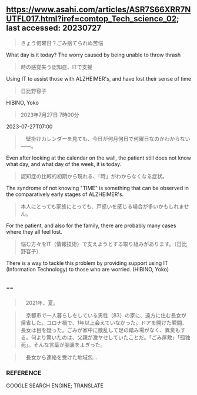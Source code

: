 ## https://www.asahi.com/articles/ASR7S66XRR7NUTFL017.html?iref=comtop_Tech_science_02; last accessed: 20230727

> きょう何曜日？ごみ捨てられぬ苦悩　

What day is it today? The worry caused by being unable to throw thrash

> 時の感覚失う認知症、ITで支援

Using IT to assist those with ALZHEIMER's, and have lost their sense of time

> 日比野容子

HIBINO, Yoko

> 2023年7月27日 7時00分

2023-07-27T07:00

>　壁掛けカレンダーを見ても、今日が何月何日で何曜日なのかわからない――。

Even after looking at the calendar on the wall, the patient still does not know what day, and what day of the week, it is today.

> 認知症の比較的初期から現れる、「時」がわからなくなる症状。

The syndrome of not knowing "TIME" is something that can be observed in the comparatively early stages of ALZHEIMER's. 

> 本人にとっても家族にとっても、戸惑いを感じる場合が多いかもしれません。

For the patient, and also for the family, there are probably many cases where they all feel lost.

> 悩む方々をIT（情報技術）で支えようとする取り組みがあります。（日比野容子）

There is a way to tackle this problem by providing support using IT (Information Technology) to those who are worried. (HIBINO, Yoko)

## --

>　2021年、夏。

>　京都市で一人暮らしをしている男性（83）の家に、遠方に住む長女が帰省した。コロナ禍で、1年以上会えていなかった。ドアを開けた瞬間、長女は目を疑った。ごみが家中に散乱して足の踏み場がなく、異臭もする。何より驚いたのは、父親が激ヤセしていたことだ。「ごみ屋敷」「孤独死」。そんな言葉が脳裏をよぎった。

>　長女から連絡を受けた地域包…

### REFERENCE

GOOGLE SEARCH ENGINE; TRANSLATE
